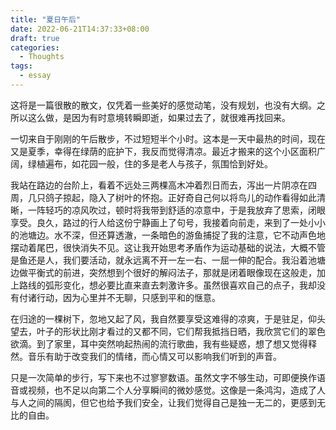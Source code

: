 ```yaml
---
title: "夏日午后"
date: 2022-06-21T14:37:33+08:00
draft: true
categories:
  - Thoughts
tags:
  - essay
---
```


这将是一篇很散的散文，仅凭着一些美好的感觉动笔，没有规划，也没有大纲。之所以这么做，是因为有时意境转瞬即逝，如果过去了，就很难再找回来。

一切来自于刚刚的午后散步，不过短短半个小时。这本是一天中最热的时间，现在又是夏季，幸得在绿荫的庇护下，我反而觉得清凉。最近才搬来的这个小区面积广阔，绿植遍布，如花园一般，住的多是老人与孩子，氛围恰到好处。

我站在路边的台阶上，看着不远处三两棵高木冲着烈日而去，泻出一片阴凉在四周，几只鸽子掠起，隐入了树叶的怀抱。正好奇自己何以将鸟儿的动作看得如此清晰，一阵轻巧的凉风吹过，顿时将我带到舒适的凉意中，于是我放弃了思索，闭眼享受。良久，路过的行人给这份宁静画上了句号，我接着向前走，来到了一处小小的池塘边。水不深，但还算透澈，一条暗色的游鱼捕捉了我的注意，它不动声色地摆动着尾巴，很快消失不见。这让我开始思考矛盾作为运动基础的说法，大概不管是鱼还是人，我们要活动，就永远离不开一左一右、一屈一伸的配合。我沿着池塘边做平衡式的前进，突然想到个很好的解闷法子，那就是闭着眼像现在这般走，加上路线的弧形变化，想必要比直来直去刺激许多。虽然很喜欢自己的点子，我却没有付诸行动，因为心里并不无聊，只感到平和的惬意。

在归途的一棵树下，忽地又起了风，我自然要享受这难得的凉爽，于是驻足，仰头望去，叶子的形状比刚才看过的又都不同，它们帮我抵挡日晒，我欣赏它们的翠色欲滴。到了家里，耳中突然响起热闹的流行歌曲，我有些疑惑，想了想又觉得释然。音乐有助于改变我们的情绪，而心情又可以影响我们听到的声音。

只是一次简单的步行，写下来也不过寥寥数语。虽然文字不够生动，可即便换作语音或视频，也不足以向第二个人分享瞬间的微妙感觉。这像是一条鸿沟，造成了人与人之间的隔阂，但它也给予我们安全，让我们觉得自己是独一无二的，更感到无比的自由。
